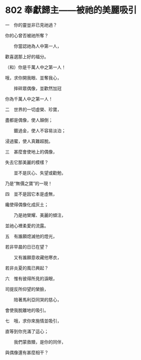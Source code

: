 # 802 奉獻歸主——被祂的美麗吸引

一　你的靈豈非已見祂過？

你的心曾否被祂所奪？

　　你當認祂為人中第一人，

歡喜選那上好的福分。

（和）你是千萬人中之第一人！

哦，求你開我眼、並奪我心，

　　摔碎眾偶像，並歡然加冠

你為千萬人中之第一人！

二　世界的一切虛榮、珍寶，

盡都是偶像，使人顛倒；

　　鍍過金，使人不容易淡泊；

浸過蜜，使人真難超脫。



三　甚麼會使地上的偶像，

失去它那美麗的模樣？

　　並不是灰心、失望或勸勉，

乃是“無價之寶”的一現！

四　並不是因它本是虛無，

纔使得偶像化成灰土；

　　乃是祂榮耀、美麗的傾注，

並祂心裡柔愛的流露。

五　有誰願熄滅他的燈光，

若非早晨的日已在望？

　　又有誰願意收藏他寒衣，

若非炎夏的風已興起？

六　惟有彼得所見的淚眼，

司提反所仰望的榮臉，

　　陪著馬利亞同哭的慈心，

會使我脫離地的吸引。

七　哦，求你來施情並吸引，

直等到你充滿了這心；

　　我們蒙救贖，是你的同伴，

與偶像還有甚麼相干？


